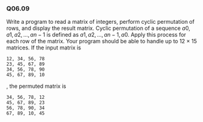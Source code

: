 
### Q06.09

Write a program to read a matrix of integers, perform cyclic permutation of rows, and display the result matrix. Cyclic permutation of a sequence $a0,a1,a2, . . . ,an−1$ is defined as $a1,a2, . . . ,an−1,a0$. Apply this process for each row of the matrix. Your program should be able to handle up to 12 × 15 matrices. If the input matrix is

```
12, 34, 56, 78
23, 45, 67, 89
34, 56, 78, 90
45, 67, 89, 10
```

, the permuted matrix is

```
34, 56, 78, 12
45, 67, 89, 23
56, 78, 90, 34
67, 89, 10, 45
```